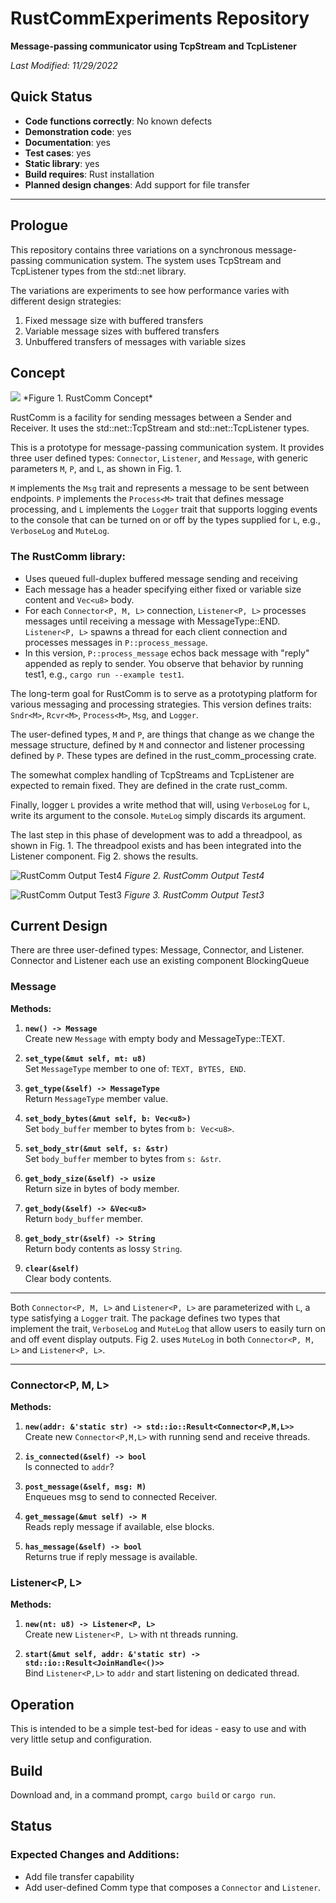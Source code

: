 # RustCommExperiments Repository

**Message-passing communicator using TcpStream and TcpListener**

*Last Modified: 11/29/2022*

<!-- [RustCommExperiments code on GitHub](https://github.com/JimFawcett/RustCommExperiments) -->

## Quick Status

- **Code functions correctly**: No known defects
- **Demonstration code**: yes
- **Documentation**: yes
- **Test cases**: yes
- **Static library**: yes
- **Build requires**: Rust installation
- **Planned design changes**: Add support for file transfer

---

## Prologue

This repository contains three variations on a synchronous message-passing communication system. The system uses TcpStream and TcpListener types from the std::net library.

The variations are experiments to see how performance varies with different design strategies:

1. Fixed message size with buffered transfers
2. Variable message sizes with buffered transfers
3. Unbuffered transfers of messages with variable sizes

## Concept

<!-- ![RustComm Concept](Pictures/RustCommConcept.jpg) -->
<img src="Pictures/RustCommConcept.jpg">
*Figure 1. RustComm Concept*

RustComm is a facility for sending messages between a Sender and Receiver. It uses the std::net::TcpStream and std::net::TcpListener types.

This is a prototype for message-passing communication system. It provides three user defined types: `Connector`, `Listener`, and `Message`, with generic parameters `M`, `P`, and `L`, as shown in Fig. 1.

`M` implements the `Msg` trait and represents a message to be sent between endpoints. `P` implements the `Process<M>` trait that defines message processing, and `L` implements the `Logger` trait that supports logging events to the console that can be turned on or off by the types supplied for `L`, e.g., `VerboseLog` and `MuteLog`.

### The RustComm library:

- Uses queued full-duplex buffered message sending and receiving
- Each message has a header specifying either fixed or variable size content and `Vec<u8>` body.
- For each `Connector<P, M, L>` connection, `Listener<P, L>` processes messages until receiving a message with MessageType::END. `Listener<P, L>` spawns a thread for each client connection and processes messages in `P::process_message`.
- In this version, `P::process_message` echos back message with "reply" appended as reply to sender. You observe that behavior by running test1, e.g., `cargo run --example test1`.

The long-term goal for RustComm is to serve as a prototyping platform for various messaging and processing strategies. This version defines traits: `Sndr<M>`, `Rcvr<M>`, `Process<M>`, `Msg`, and `Logger`.

The user-defined types, `M` and `P`, are things that change as we change the message structure, defined by `M` and connector and listener processing defined by `P`. These types are defined in the rust_comm_processing crate.

The somewhat complex handling of TcpStreams and TcpListener are expected to remain fixed. They are defined in the crate rust_comm.

Finally, logger `L` provides a write method that will, using `VerboseLog` for `L`, write its argument to the console. `MuteLog` simply discards its argument.

The last step in this phase of development was to add a threadpool, as shown in Fig. 1. The threadpool exists and has been integrated into the Listener component. Fig 2. shows the results.

![RustComm Output Test4](Pictures/RustCommExpOutput_test4.jpg)
*Figure 2. RustComm Output Test4*

![RustComm Output Test3](Pictures/RustCommExpOutput_test3.jpg)
*Figure 3. RustComm Output Test3*

## Current Design

There are three user-defined types: Message, Connector, and Listener. Connector and Listener each use an existing component BlockingQueue<Message>

### Message

**Methods:**

1. **`new() -> Message`**  
   Create new `Message` with empty body and MessageType::TEXT.

2. **`set_type(&mut self, mt: u8)`**  
   Set `MessageType` member to one of: `TEXT, BYTES, END`.

3. **`get_type(&self) -> MessageType`**  
   Return `MessageType` member value.

4. **`set_body_bytes(&mut self, b: Vec<u8>)`**  
   Set `body_buffer` member to bytes from `b: Vec<u8>`.

5. **`set_body_str(&mut self, s: &str)`**  
   Set `body_buffer` member to bytes from `s: &str`.

6. **`get_body_size(&self) -> usize`**  
   Return size in bytes of body member.

7. **`get_body(&self) -> &Vec<u8>`**  
   Return `body_buffer` member.

8. **`get_body_str(&self) -> String`**  
   Return body contents as lossy `String`.

9. **`clear(&self)`**  
   Clear body contents.

---

Both `Connector<P, M, L>` and `Listener<P, L>` are parameterized with `L`, a type satisfying a `Logger` trait. The package defines two types that implement the trait, `VerboseLog` and `MuteLog` that allow users to easily turn on and off event display outputs. Fig 2. uses `MuteLog` in both `Connector<P, M, L>` and `Listener<P, L>`.

---

### Connector<P, M, L>

**Methods:**

1. **`new(addr: &'static str) -> std::io::Result<Connector<P,M,L>>`**  
   Create new `Connector<P,M,L>` with running send and receive threads.

2. **`is_connected(&self) -> bool`**  
   Is connected to `addr`?

3. **`post_message(&self, msg: M)`**  
   Enqueues msg to send to connected Receiver.

4. **`get_message(&mut self) -> M`**  
   Reads reply message if available, else blocks.

5. **`has_message(&self) -> bool`**  
   Returns true if reply message is available.

### Listener<P, L>

**Methods:**

1. **`new(nt: u8) -> Listener<P, L>`**  
   Create new `Listener<P, L>` with nt threads running.

2. **`start(&mut self, addr: &'static str) -> std::io::Result<JoinHandle<()>>`**  
   Bind `Listener<P,L>` to `addr` and start listening on dedicated thread.

## Operation

This is intended to be a simple test-bed for ideas - easy to use and with very little setup and configuration.

## Build

Download and, in a command prompt, `cargo build` or `cargo run`.

## Status

### Expected Changes and Additions:

- Add file transfer capability
- Add user-defined Comm type that composes a `Connector` and `Listener`.
